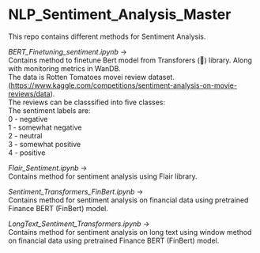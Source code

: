 # NLP_Sentiment_Analysis_Master


This repo contains different methods for Sentiment Analysis.

*BERT_Finetuning_sentiment.ipynb* ->   
Contains method to finetune Bert model from Transforers (🤗) library. Along with monitoring metrics in WanDB.    
The data is Rotten Tomatoes movei review dataset.  
(https://www.kaggle.com/competitions/sentiment-analysis-on-movie-reviews/data).   
The reviews can be classsified into five classes:  
The sentiment labels are:  
0 - negative  
1 - somewhat negative  
2 - neutral  
3 - somewhat positive  
4 - positive  
  
  


*Flair_Sentiment.ipynb* ->   
Contains method for sentiment analysis using Flair library.

  
  

*Sentiment_Transformers_FinBert.ipynb* ->   
Contains method for sentiment analysis on financial data using pretrained Finance BERT (FinBert) model.

  

  
*LongText_Sentiment_Transformers.ipynb* ->   
Contains method for sentiment analysis on long text using window method on financial data using pretrained Finance BERT (FinBert) model.
